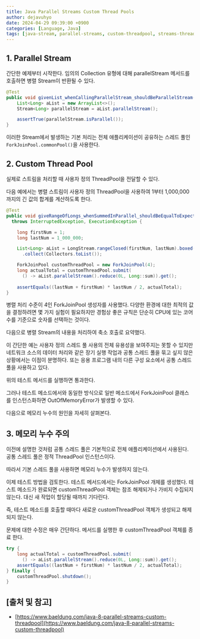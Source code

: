 ```yaml
---
title: Java Parallel Streams Custom Thread Pools
author: dejavuhyo
date: 2024-04-29 09:39:00 +0900
categories: [Language, Java]
tags: [java-stream, parallel-streams, custom-threadpool, streams-threadpool]
---
```


## 1. Parallel Stream
간단한 예제부터 시작한다. 임의의 Collection 유형에 대해 parallelStream 메서드를 호출하면 병렬 Stream이 반환될 수 있다.

```java
@Test
public void givenList_whenCallingParallelStream_shouldBeParallelStream(){
    List<Long> aList = new ArrayList<>();
    Stream<Long> parallelStream = aList.parallelStream();

    assertTrue(parallelStream.isParallel());
}
```

이러한 Stream에서 발생하는 기본 처리는 전체 애플리케이션이 공유하는 스레드 풀인 `ForkJoinPool.commonPool()`을 사용한다.

## 2. Custom Thread Pool
실제로 스트림을 처리할 때 사용자 정의 ThreadPool을 전달할 수 있다.

다음 예에서는 병렬 스트림이 사용자 정의 ThreadPool을 사용하여 1부터 1,000,000까지의 긴 값의 합계를 계산하도록 한다.

```java
@Test
public void giveRangeOfLongs_whenSummedInParallel_shouldBeEqualToExpectedTotal() 
  throws InterruptedException, ExecutionException {

    long firstNum = 1;
    long lastNum = 1_000_000;

    List<Long> aList = LongStream.rangeClosed(firstNum, lastNum).boxed()
      .collect(Collectors.toList());

    ForkJoinPool customThreadPool = new ForkJoinPool(4);
    long actualTotal = customThreadPool.submit(
      () -> aList.parallelStream().reduce(0L, Long::sum)).get();
 
    assertEquals((lastNum + firstNum) * lastNum / 2, actualTotal);
}
```

병렬 처리 수준이 4인 ForkJoinPool 생성자를 사용했다. 다양한 환경에 대한 최적의 값을 결정하려면 몇 가지 실험이 필요하지만 경험상 좋은 규칙은 단순히 CPU에 있는 코어 수를 기준으로 숫자를 선택하는 것이다.

다음으로 병렬 Stream의 내용을 처리하여 축소 호출로 요약했다.

이 간단한 예는 사용자 정의 스레드 풀 사용의 전체 유용성을 보여주지는 못할 수 있지만 네트워크 소스의 데이터 처리와 같은 장기 실행 작업과 공통 스레드 풀을 묶고 싶지 않은 상황에서는 이점이 분명하다. 또는 응용 프로그램 내의 다른 구성 요소에서 공통 스레드 풀을 사용하고 있다.

위의 테스트 메서드를 실행하면 통과한다.

그러나 테스트 메소드에서와 동일한 방식으로 일반 메소드에서 ForkJoinPool 클래스를 인스턴스화하면 OutOfMemoryError가 발생할 수 있다.

다음으로 메모리 누수의 원인을 자세히 살펴본다.

## 3. 메모리 누수 주의
이전에 설명한 것처럼 공통 스레드 풀은 기본적으로 전체 애플리케이션에서 사용된다. 공통 스레드 풀은 정적 ThreadPool 인스턴스이다.

따라서 기본 스레드 풀을 사용하면 메모리 누수가 발생하지 않는다.

이제 테스트 방법을 검토한다. 테스트 메서드에서는 ForkJoinPool 개체를 생성했다. 테스트 메소드가 완료되면 customThreadPool 객체는 참조 해제되거나 가비지 수집되지 않는다. 대신 새 작업이 할당될 때까지 기다린다.

즉, 테스트 메소드를 호출할 때마다 새로운 customThreadPool 객체가 생성되고 해제되지 않는다.

문제에 대한 수정은 매우 간단하다. 메서드를 실행한 후 customThreadPool 객체를 종료 한다.

```java
try {
    long actualTotal = customThreadPool.submit(
      () -> aList.parallelStream().reduce(0L, Long::sum)).get();
    assertEquals((lastNum + firstNum) * lastNum / 2, actualTotal);
} finally {
    customThreadPool.shutdown();
}
```

## [출처 및 참고]
* [https://www.baeldung.com/java-8-parallel-streams-custom-threadpool](https://www.baeldung.com/java-8-parallel-streams-custom-threadpool)
